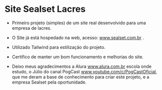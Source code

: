# Site Sealset Lacres
* Primeiro projeto (simples) de um site real desenvolvido para uma empresa de lacres.
* O Site já está hospedado na web, acesso: www.sealset.com.br .
* Utilizado Tailwind para estilização do projeto.
* Certifico de manter um bom funcionamento e melhorias do site.

* Deixo meus agradecimentos a Alura www.alura.com.br escola onde estudo, o Júlio do canal PogCast www.youtube.com/c/PogCastOficial, que me deram a base de conhecimento para criar este projeto, e a empresa Sealset pela oportunidade.
